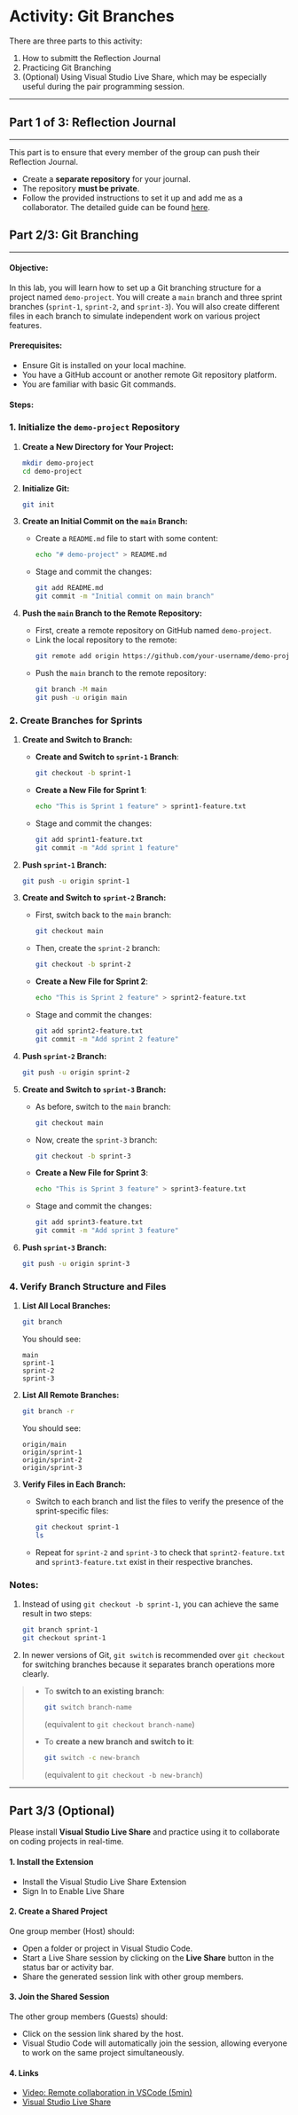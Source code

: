 # Activity: Git Branches

There are three parts to this activity:

1. How to submitt the Reflection Journal
2. Practicing Git Branching
3. (Optional) Using Visual Studio Live Share, which may be especially useful during the pair programming session.

---

## Part 1 of 3: Reflection Journal
---

This part is to ensure that every member of the group can push their Reflection Journal.

* Create a **separate repository** for your journal.
* The repository **must be private**.
* Follow the provided instructions to set it up and add me as a collaborator. The detailed guide can be found [here](../Journal/README.md).


## Part 2/3: Git Branching
---

#### **Objective:**
In this lab, you will learn how to set up a Git branching structure for a project named `demo-project`. You will create a `main` branch and three sprint branches (`sprint-1`, `sprint-2`, and `sprint-3`). You will also create different files in each branch to simulate independent work on various project features.

#### **Prerequisites:**
- Ensure Git is installed on your local machine.
- You have a GitHub account or another remote Git repository platform.
- You are familiar with basic Git commands.

#### **Steps:**

### **1. Initialize the `demo-project` Repository**

1. **Create a New Directory for Your Project:**
   ```bash
   mkdir demo-project
   cd demo-project
   ```

2. **Initialize Git:**
   ```bash
   git init
   ```

3. **Create an Initial Commit on the `main` Branch:**
   - Create a `README.md` file to start with some content:
     ```bash
     echo "# demo-project" > README.md
     ```
   - Stage and commit the changes:
     ```bash
     git add README.md
     git commit -m "Initial commit on main branch"
     ```

4. **Push the `main` Branch to the Remote Repository:**
   - First, create a remote repository on GitHub named `demo-project`.
   - Link the local repository to the remote:
     ```bash
     git remote add origin https://github.com/your-username/demo-project.git
     ```
   - Push the `main` branch to the remote repository:
     ```bash
     git branch -M main
     git push -u origin main
     ```

### **2. Create Branches for Sprints**

1. **Create and Switch to Branch:**

   - **Create and Switch to `sprint-1` Branch**:
     ```bash
     git checkout -b sprint-1
     ```     
   - **Create a New File for Sprint 1**:
     ```bash
     echo "This is Sprint 1 feature" > sprint1-feature.txt
     ```
   - Stage and commit the changes:
     ```bash
     git add sprint1-feature.txt
     git commit -m "Add sprint 1 feature"
     ```

2. **Push `sprint-1` Branch:**
   ```bash
   git push -u origin sprint-1
   ```

3. **Create and Switch to `sprint-2` Branch:**
   - First, switch back to the `main` branch:
     ```bash
     git checkout main
     ```
   - Then, create the `sprint-2` branch:
     ```bash
     git checkout -b sprint-2
     ```
   - **Create a New File for Sprint 2**:
     ```bash
     echo "This is Sprint 2 feature" > sprint2-feature.txt
     ```
   - Stage and commit the changes:
     ```bash
     git add sprint2-feature.txt
     git commit -m "Add sprint 2 feature"
     ```
4. **Push `sprint-2` Branch:**
   ```bash
   git push -u origin sprint-2
   ```

5. **Create and Switch to `sprint-3` Branch:**
   - As before, switch to the `main` branch:
     ```bash
     git checkout main
     ```
   - Now, create the `sprint-3` branch:
     ```bash
     git checkout -b sprint-3
     ```
   - **Create a New File for Sprint 3**:
     ```bash
     echo "This is Sprint 3 feature" > sprint3-feature.txt
     ```
   - Stage and commit the changes:
     ```bash
     git add sprint3-feature.txt
     git commit -m "Add sprint 3 feature"
     ```

6. **Push `sprint-3` Branch:**
   ```bash
   git push -u origin sprint-3
   ```

### **4. Verify Branch Structure and Files**

1. **List All Local Branches:**
   ```bash
   git branch
   ```
   You should see:
   ```
   main
   sprint-1
   sprint-2
   sprint-3
   ```

2. **List All Remote Branches:**
   ```bash
   git branch -r
   ```
   You should see:
   ```
   origin/main
   origin/sprint-1
   origin/sprint-2
   origin/sprint-3
   ```

3. **Verify Files in Each Branch:**
   - Switch to each branch and list the files to verify the presence of the sprint-specific files:
     ```bash
     git checkout sprint-1
     ls
     ```
   - Repeat for `sprint-2` and `sprint-3` to check that `sprint2-feature.txt` and `sprint3-feature.txt` exist in their respective branches.

### Notes:

1. Instead of using `git checkout -b sprint-1`, you can achieve the same result in two steps:
   ```bash
   git branch sprint-1
   git checkout sprint-1
   ```
2. In newer versions of Git, `git switch` is recommended over `git checkout` for switching branches because it separates branch operations more clearly.
>
> * To **switch to an existing branch**:
>
>   ```bash
>   git switch branch-name
>   ```
>
>   (equivalent to `git checkout branch-name`)
> * To **create a new branch and switch to it**:
>
>   ```bash
>   git switch -c new-branch
>   ```
>
>   (equivalent to `git checkout -b new-branch`)


---

## Part 3/3 (Optional)

Please install **Visual Studio Live Share** and practice using it to collaborate on coding projects in real-time.

#### **1. Install the  Extension**

  - Install the Visual Studio Live Share Extension
  - Sign In to Enable Live Share

#### **2. Create a Shared Project**

One group member (Host) should:
  - Open a folder or project in Visual Studio Code.
  - Start a Live Share session by clicking on the **Live Share** button in the status bar or activity bar.
  - Share the generated session link with other group members.

#### **3. Join the Shared Session**

The other group members (Guests) should:
  - Click on the session link shared by the host.
  - Visual Studio Code will automatically join the session, allowing everyone to work on the same project simultaneously.

#### **4. Links**

- [Video: Remote collaboration in VSCode (5min)](https://youtu.be/A2ceblXTBBc?si=J2nH_nAN8165f8Hz)
- [Visual Studio Live Share](https://visualstudio.microsoft.com/services/live-share/)